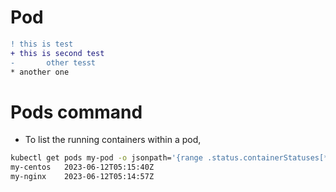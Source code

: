 # Pod 

```diff
! this is test
+ this is second test
-       other tesst
* another one
```


# Pods command

+ To list the running containers within a pod,
```bash
kubectl get pods my-pod -o jsonpath='{range .status.containerStatuses[*]}{.name}{"\t"}{.state.running.startedAt}{"\n"}{end}'
my-centos	2023-06-12T05:15:40Z
my-nginx	2023-06-12T05:14:57Z
```